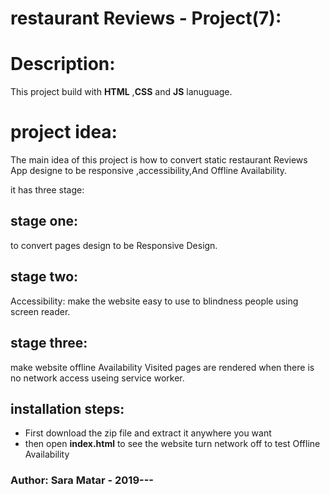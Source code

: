 # restaurant Reviews - Project(7):


# Description: 

This project build with **HTML** ,**CSS** and **JS** lanuguage.
# project idea:
The main idea of this project is how to convert static restaurant Reviews App designe to be responsive ,accessibility,And Offline Availability.
  
it has three stage:
## stage one:
to convert pages design to be Responsive Design.

## stage two:
Accessibility: make the website easy to use to  blindness people using screen reader.
## stage three:
make website offline Availability Visited pages are rendered when there is no network access useing service worker.
## installation steps:
* First download the zip file and extract it anywhere you want
* then open **index.html** to see the website 
 turn network off to test Offline Availability



###  Author: Sara Matar - 2019---



